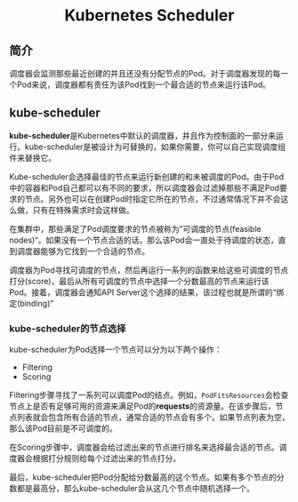 # <center>Kubernetes Scheduler
## 简介
调度器会监测那些最近创建的并且还没有分配节点的Pod。对于调度器发现的每一个Pod来说，调度器都有责任为该Pod找到一个最合适的节点来运行该Pod。

## kube-scheduler
**kube-scheduler**是Kubernetes中默认的调度器，并且作为控制面的一部分来运行。kube-scheduler是被设计为可替换的，如果你需要，你可以自己实现调度组件来替换它。

Kube-scheduler会选择最佳的节点来运行新创建的和未被调度的Pod。由于Pod中的容器和Pod自己都可以有不同的要求，所以调度器会过滤掉那些不满足Pod要求的节点。另外也可以在创建Pod时指定它所在的节点，不过通常情况下并不会这么做，只有在特殊需求时会这样做。

在集群中，那些满足了Pod调度要求的节点被称为”可调度的节点(feasible nodes)“。如果没有一个节点合适的话，那么该Pod会一直处于待调度的状态，直到调度器能够为它找到一个合适的节点。

调度器为Pod寻找可调度的节点，然后再运行一系列的函数来给这些可调度的节点打分(score)，最后从所有可调度的节点中选择一个分数最高的节点来运行该Pod。接着，调度器会通知API Server这个选择的结果，该过程也就是所谓的“绑定(binding)”

### kube-scheduler的节点选择
kube-scheduler为Pod选择一个节点可以分为以下两个操作：

* Filtering
* Scoring

Filtering步骤寻找了一系列可以调度Pod的结点。例如，`PodFitsResources`会检查节点上是否有足够可用的资源来满足Pod的**requests**的资源量。在该步骤后，节点列表就会包含所有合适的节点，通常合适的节点会有多个。如果节点列表为空，那么该Pod目前是不可调度的。

在Scoring步骤中，调度器会给过滤出来的节点进行排名来选择最合适的节点。调度器会根据打分规则给每个过滤出来的节点打分。

最后，kube-scheduler把Pod分配给分数最高的这个节点。如果有多个节点的分数都是最高分，那么kube-scheduler会从这几个节点中随机选择一个。
